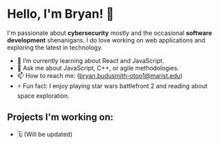 # Hello, I'm Bryan! 👋

I'm passionate about **cybersecurity** mostly and the occasional **software development** shenanigans. I do love working on web applications and exploring the latest in technology.

- 🌱 I’m currently learning about React and JavaScript.
- 💬 Ask me about JavaScript, C++, or agile methodologies.
- 📫 How to reach me: (bryan.budusmith-otoo1@marist.edu)
- ⚡ Fun fact: I enjoy playing star wars battlefront 2 and reading about space exploration.

## Projects I'm working on:
- 🗓️ (Will be updated)

